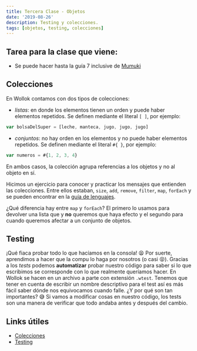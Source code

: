 ```yaml
---
title: Tercera Clase - Objetos
date: '2019-08-26'
description: Testing y colecciones.
tags: [objetos, testing, colecciones]
---
```


## Tarea para la clase que viene:

- Se puede hacer hasta la guía 7 inclusive de [Mumuki](https://mumuki.io/pdep-utn/lessons/76-programacion-con-objetos-objetos-y-mensajes)

## Colecciones

En Wollok contamos con dos tipos de colecciones:
- *listas*: en donde los elementos tienen un orden y puede haber elementos repetidos. Se definen mediante el literal `[ ]`, por ejemplo:

```js
var bolsaDelSuper = [leche, manteca, jugo, jugo, jugo]
```

- *conjuntos*: no hay orden en los elementos y no puede haber elementos repetidos. Se definen mediante el literal `#{ }`, por ejemplo:

```js
var numeros = #{1, 2, 3, 4}
```

En ambos casos, la colección agrupa referencias a los objetos y no al objeto en sí.


Hicimos un ejercicio para conocer y practicar los mensajes que entienden las colecciones. Entre ellos estaban, `size`, `add`, `remove`, `filter`, `map`, `forEach` y se pueden encontrar en la [guía de lenguajes](https://docs.google.com/document/d/1oJ-tyQJoBtJh0kFcsV9wSUpgpopjGtoyhJdPUdjFIJQ/edit). 

¿Qué diferencia hay entre `map` y `forEach`? El primero lo usamos para devolver una lista que y **no** queremos que haya efecto y el segundo para cuando queremos afectar a un conjunto de objetos. 

## Testing

¡Qué fiaca probar todo lo que hacíamos en la consola! 😫 Por suerte, aprendimos a hacer que la compu lo haga por nosotros (o casi 😝). Gracias a los *tests* podemos **automatizar** probar nuestro código para saber si lo que escribimos se corresponde con lo que realmente queríamos hacer.
En Wollok se hacen en un archivo a parte con extensión `.wtest`. Tenemos que tener en cuenta de escribir un nombre descriptivo para el test así es más fácil saber dónde nos equivocamos cuando falle. 
¿Y por qué son tan importantes? 😅 Si vamos a modificar cosas en nuestro código, los tests son una manera de verificar que todo andaba antes y después del cambio.


## Links útiles 
-  [Colecciones](https://docs.google.com/document/d/1MLbx1Fxt7I_uVg6Yv9hYfIu2IIbUQqqICbOM3s969D8/edit)
- [Testing](https://docs.google.com/document/d/1caDE_mlP1QMfzyVpyvh-tKshjAeYLXBkXDYrTX5zFUI/edit#heading=h.54t50i579i9f)

